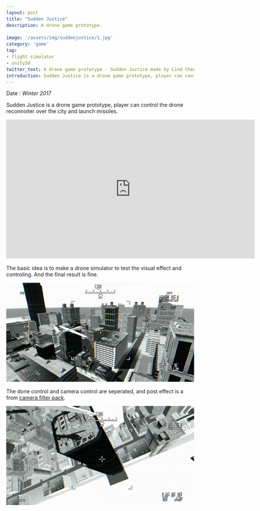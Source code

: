 ```yaml
---
layout: post
title: "Sudden Justice"
description: A drone game prototype.

image: '/assets/img/suddenjustice/1.jpg'
category: 'game'
tag:
- flight simulator
- unity3d
twitter_text: A drone game prototype - Sudden Justice made by Lind Chen. 
introduction: Sudden Justice is a drone game prototype, player can control the drone reconnoiter over the city and launch missiles.
---
```


Date : *Winter 2017*

Sudden Justice is a drone game prototype, player can control the drone reconnoiter over the city and launch missiles.

<iframe width="666" height="372" src="https://www.youtube.com/embed/vRbKgyqlSrA" frameborder="0" allow="autoplay; encrypted-media" allowfullscreen></iframe>

The basic idea is to make a drone simulator to test the visual effect and controling. And the final result is fine.

![](/assets/img/suddenjustice/2.jpg)

The done control and camera control are seperated, and post effect is a from [camera filter pack](https://www.assetstore.unity3d.com/cn/#!/content/18433).

![](/assets/img/suddenjustice/3.jpg)